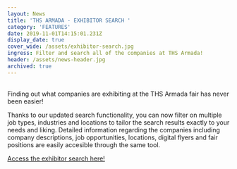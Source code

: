 ```yaml
---
layout: News
title: 'THS ARMADA - EXHIBITOR SEARCH '
category: 'FEATURES'
date: 2019-11-01T14:15:01.231Z
display_date: true
cover_wide: /assets/exhibitor-search.jpg
ingress: Filter and search all of the companies at THS Armada!
header: /assets/news-header.jpg
archived: true
---
```

<br/>
Finding out what companies are exhibiting at the THS Armada fair has never been easier!

Thanks to our updated search functionality, you can now filter on multiple job types, industries and locations to tailor the search results exactly to your needs and liking. Detailed information regarding the companies including company descriptions, job opportunities, locations, digital flyers and fair positions are easily accesible through the same tool.

[Access the exhibitor search here!](https://armada.nu/exhibitors/)


